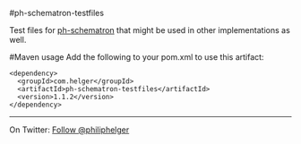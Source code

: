 #ph-schematron-testfiles

Test files for [ph-schematron](https://github.com/phax/ph-schematron) that might be used in other implementations as well.

#Maven usage
Add the following to your pom.xml to use this artifact:
```
<dependency>
  <groupId>com.helger</groupId>
  <artifactId>ph-schematron-testfiles</artifactId>
  <version>1.1.2</version>
</dependency>
```

---

On Twitter: <a href="https://twitter.com/philiphelger">Follow @philiphelger</a>
